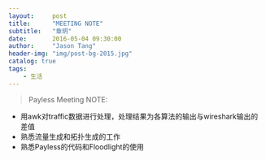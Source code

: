 ```yaml
---
layout:     post
title:      "MEETING NOTE"
subtitle:   "章玥"
date:       2016-05-04 09:30:00
author:     "Jason Tang"
header-img: "img/post-bg-2015.jpg"
catalog: true
tags:
    - 生活
---
```


> Payless Meeting NOTE:

* 用awk对traffic数据进行处理，处理结果为各算法的输出与wireshark输出的差值
* 熟悉流量生成和拓扑生成的工作
* 熟悉Payless的代码和Floodlight的使用

